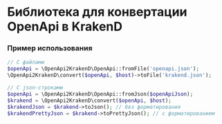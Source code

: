 # Библиотека для конвертации OpenApi в KrakenD

### Пример использования
```php
// С файлами
$openApi = \OpenApi2KrakenD\OpenApi::fromFile('openapi.json');
\OpenApi2KrakenD\convert($openApi, $host)->toFile('krakend.json');

// С json-строками
$openApi = \OpenApi2KrakenD\OpenApi::fromJson($openApiJson);
$krakend = \OpenApi2KrakenD\convert($openApi, $host);
$krakendJson = $krakend->toJson(); // без форматирования
$krakendPrettyJson = $krakend->toPrettyJson(); // с форматированием
```